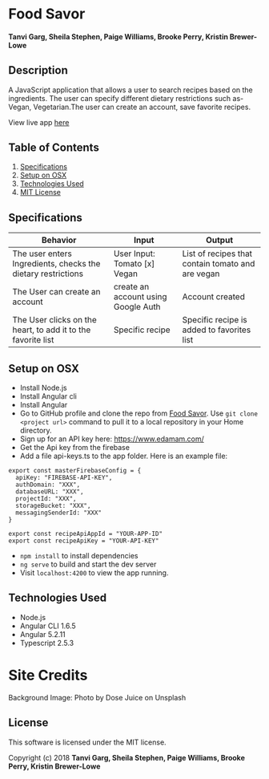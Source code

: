 # Food Savor
#### Tanvi Garg, Sheila Stephen, Paige Williams, Brooke Perry, Kristin Brewer-Lowe


## Description
A JavaScript application that allows a user to search recipes based on the ingredients. The user can specify different dietary restrictions such as- Vegan, Vegetarian.The user can create an account, save favorite recipes.

View live app [here](https://foodsavorapp-b49fd.firebaseapp.com/)

## Table of Contents
  1. [Specifications](#specs-work)
  2. [Setup on OSX](#setup)
  3. [Technologies Used](#Tech-used)
  4. [MIT License](#mit-lic)


## Specifications <a name="specs-work"></a>

  | Behavior | Input | Output |
  |----------|-------|--------|
  |  The user enters Ingredients, checks the dietary restrictions | User Input: Tomato [x] Vegan | List of recipes that contain tomato and are vegan |
  |  The User can create an account | create an account using Google Auth | Account created  |
  | The User clicks on the heart, to add it to the favorite list| Specific recipe  | Specific recipe is added to favorites list |

## Setup on OSX <a name="setup"></a>

* Install Node.js
* Install Angular cli
* Install Angular
* Go to GitHub profile and clone the repo from [Food Savor](https://github.com/TanviCodeLife/Food-Savor.git). Use `git clone <project url>` command to pull it to a local repository in your Home directory.
* Sign up for an API key here: https://www.edamam.com/
* Get the Api key from the firebase
* Add a file api-keys.ts to the app folder. Here is an example file:
```
export const masterFirebaseConfig = {
  apiKey: "FIREBASE-API-KEY",
  authDomain: "XXX",
  databaseURL: "XXX",
  projectId: "XXX",
  storageBucket: "XXX",
  messagingSenderId: "XXX"
}

export const recipeApiAppId = "YOUR-APP-ID"
export const recipeApiKey = "YOUR-API-KEY"
```
* `npm install` to install dependencies
* `ng serve` to build and start the dev server
* Visit `localhost:4200` to view the app running.

## Technologies Used <a name="Tech-used"></a>

* Node.js
* Angular CLI 1.6.5
* Angular 5.2.11
* Typescript 2.5.3

# Site Credits
Background Image: Photo by Dose Juice on Unsplash

## License <a name="mit-lic"></a>

This software is licensed under the MIT license.

Copyright (c) 2018 **Tanvi Garg, Sheila Stephen, Paige Williams, Brooke Perry, Kristin Brewer-Lowe**
